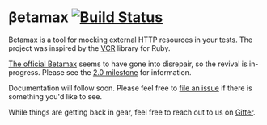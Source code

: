 # &beta;etamax [![Build Status](https://travis-ci.org/betamaxteam/betamax.svg?branch=master)](https://travis-ci.org/betamaxteam/betamax)

Betamax is a tool for mocking external HTTP resources in your tests. The project was inspired by the [VCR](https://relishapp.com/vcr/vcr/docs) library for Ruby.

[The official Betamax](https://github.com/robfletcher/betamax) seems to have gone into disrepair, so the revival is in-progress. Please see the [2.0 milestone](https://github.com/betamaxteam/betamax/milestones) for information.

Documentation will follow soon. Please feel free to [file an issue](https://github.com/betamaxteam/betamax/issues) if there is something you'd like to see.

While things are getting back in gear, feel free to reach out to us on [Gitter](https://gitter.im/betamaxteam/betamax).